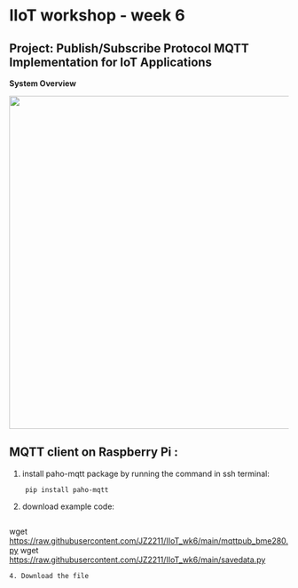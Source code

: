 # IIoT workshop - week 6
## Project: Publish/Subscribe Protocol MQTT Implementation for IoT Applications
**System Overview**

<img src="https://github.com/JZ2211/IIoT_wk6/assets/100505718/c60ae3bb-a8b9-4eb0-84a6-13098ee19640" width="600">

## MQTT client on Raspberry Pi :
1. install paho-mqtt package by running the command in ssh terminal:
```
    pip install paho-mqtt
```
2. download example code:
   ```
wget https://raw.githubusercontent.com/JZ2211/IIoT_wk6/main/mqttpub_bme280.py
wget https://raw.githubusercontent.com/JZ2211/IIoT_wk6/main/savedata.py
   ```
4. Download the file
